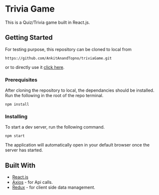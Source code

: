 # Trivia Game

This is a Quiz/Trivia game built in React.js.

## Getting Started

For testing purpose, this repository can be cloned to local from

```
https://github.com/AnkitAnandTopno/triviaGame.git
```
or to directly use it [click here](http://trivia.assignment.s3-website-us-east-1.amazonaws.com/).

### Prerequisites

After cloning the repository to local, the dependancies should be installed.
Run the following in the root of the repo terminal.

```
npm install
```

### Installing

To start a dev server, run the following command.


```
npm start
```
The application will automatically open in your default browser once the server has started.

## Built With

* [React.js](https://reactjs.org/)
* [Axios](https://www.npmjs.com/package/axios) - for Api calls.
* [Redux](https://redux.js.org/) - for client side data management.



